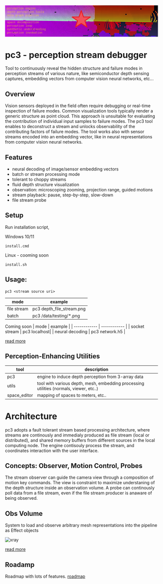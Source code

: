 ![perc3ption](/docs/perc_vision.png)

# pc3 - perception stream debugger 
Tool to continuously reveal the hidden structure and failure modes in perception streams of various nature, like semiconductor depth sensing captures, embedding vectors from computer vision neural networks, etc...

## Overview
Vision sensors deployed in the field often require debugging or real-time inspection of failure modes. Common visualization tools typically render a generic structure as point cloud. This approach is unsuitable for evaluating the contribution of individual input samples to failure modes.
The pc3 tool enables to deconstruct a stream and unlocks observability of the contributing factors of failure modes. The tool works also with sensor streams encoded into an embedding vector, like in neural representations from computer vision neural networks. 

## Features
* neural decoding of image/sensor embedding vectors 
* batch or stream processing mode
* tolerant to choppy streams
* fluid depth structure visualization
* observation: microscoping zooming, projection range, guided motions
* stream playback: pause, step-by-step, slow-down
* file stream probe

## Setup
Run installation script,

Windows 10/11
```
install.cmd
```

Linux - cooming soon
```
install.sh
```


## Usage:
```
pc3 <stream source uri>
```

|  mode    | example | 
| ------------ | ------------ |
| file stream     | pc3 depth_file_stream.png |
| batch      | pc3 /data/testing/*.png |

Coming soon 
|  mode    | example | 
| ------------ | ------------ |
| socket stream   | pc3 localhost|
| neural decoding | pc3 network.h5 |

[read more](./docs/readme_pc3_gpu.md)

## Perception-Enhancing Utilities
| tool      | description  | 
| ------------ | ------------ |
| pc3              | engine to induce depth perception from 3-array data |
| utils        | tool with various depth, mesh, embedding processing utilities (normals, viewer, etc..) |
| space_editor | mapping of spaces to meters, etc.. |


# Architecture
pc3 adopts a fault tolerant stream based processing architecture, where streams are continously and immedialy produced as file stream (local or distributed), and shared memory buffers from different sources in the local computing node. The engine contisouly process the stream, and coordinates interaction with the user interface. 

## Concepts: Observer, Motion Control, Probes  
The stream observer can guide the camera view through a composition of motion key commands. The view is constraint to maximize understaning of the depth structure inside an observation volume. A probe can continously poll data from a file stream, even if the file stream producer is anaware of being observed. 

## Obs Volume
System to load and observe arbitrary mesh representations into the pipeline as Effect objects

![xray](https://user-images.githubusercontent.com/10095423/103164670-27641f80-47c3-11eb-93bc-e81bda8b871d.png)

[read more](./docs/architecture.md)


## Roadamp
Roadmap with lots of features.
[roadmap](/docs/roadmap.md)





